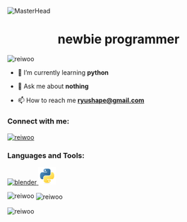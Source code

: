 ![MasterHead](https://user-images.githubusercontent.com/125970440/220322681-9195df2a-8644-45f7-a68e-3017622f0701.png)
<h1 align="center">newbie programmer</h1>

<p align="left"> <img src="https://komarev.com/ghpvc/?username=reiwoo&label=Profile%20views&color=0e75b6&style=flat" alt="reiwoo" /> </p>

- 🌱 I’m currently learning **python**

- 💬 Ask me about **nothing**

- 📫 How to reach me **ryushape@gmail.com**

<h3 align="left">Connect with me:</h3>
<p align="left">
<a href="https://www.youtube.com/c/reiwoo" target="blank"><img align="center" src="https://raw.githubusercontent.com/rahuldkjain/github-profile-readme-generator/master/src/images/icons/Social/youtube.svg" alt="reiwoo" height="30" width="40" /></a>
</p>

<h3 align="left">Languages and Tools:</h3>
<p align="left"> <a href="https://www.blender.org/" target="_blank" rel="noreferrer"> <img src="https://download.blender.org/branding/community/blender_community_badge_white.svg" alt="blender" width="40" height="40"/> </a> <a href="https://www.python.org" target="_blank" rel="noreferrer"> <img src="https://raw.githubusercontent.com/devicons/devicon/master/icons/python/python-original.svg" alt="python" width="40" height="40"/> </a> </p>

<p><img align="left" src="https://github-readme-stats.vercel.app/api/top-langs?username=reiwoo&show_icons=true&locale=en&layout=compact" alt="reiwoo" /></p>

<p>&nbsp;<img align="center" src="https://github-readme-stats.vercel.app/api?username=reiwoo&show_icons=true&locale=en" alt="reiwoo" /></p>

<p><img align="center" src="https://github-readme-streak-stats.herokuapp.com/?user=reiwoo&" alt="reiwoo" /></p>
